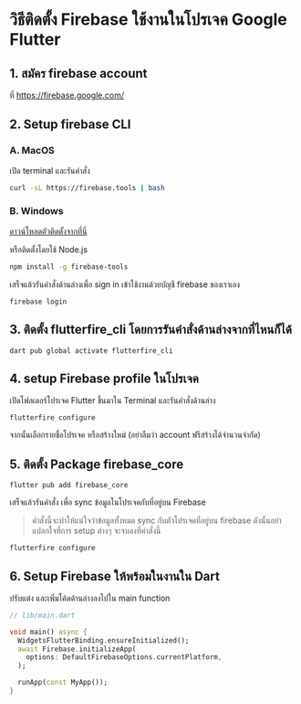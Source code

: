 # วิธีติดตั้ง Firebase ใช้งานในโปรเจค Google Flutter

## 1. สมัคร firebase account 
   ที่ https://firebase.google.com/


## 2. Setup firebase CLI 

### A. MacOS

เปิด terminal และรันคำสั่ง

```bash
curl -sL https://firebase.tools | bash
```

### B. Windows 

[ดาวน์โหลดตัวติดตั้งจากที่นี่](https://firebase.tools/bin/win/instant/latest) 

หรือติดตั้งโดยใช้ Node.js 

```bash
npm install -g firebase-tools
```

เสร็จแล้วรันคำสั่งด้านล่างเพื่อ sign in เข้าใช้งานด้วยบัญชี firebase ของเราเอง

```
firebase login
```

## 3. ติดตั้ง flutterfire_cli โดยการรันคำสั่งด้านล่างจากที่ไหนก็ได้ 

```
dart pub global activate flutterfire_cli
```

## 4. setup Firebase profile ในโปรเจค

เปิดโฟลเดอร์โปรเจค Flutter ขึ้นมาใน Terminal และรันคำสั่งด้านล่าง 

```
flutterfire configure
```

จากนั้นเลือกรายชื่อโปรเจค หรือสร้างใหม่ (อย่าลืมว่า account ฟรีสร้างได้จำนวนจำกัด)

## 5. ติดตั้ง Package firebase_core

```
flutter pub add firebase_core
```

เสร็จแล้วรันคำสั่ง เพื่อ sync ข้อมูลในโปรเจคกับที่อยู่บน Firebase 

> คำสั่งนี้จะทำให้แน่ใจว่าข้อมูลทั้งหมด sync กับตัวโปรเจคที่อยู่บน firebase ดังนั้นอย่าแปลกใจที่การ setup ต่างๆ จะจบลงที่คำสั่งนี้

```
flutterfire configure
```

## 6. Setup Firebase ให้พร้อมในงานใน Dart 

ปรับแต่ง และเพิ่มโค้ดด้านล่างลงไปใน main function

```dart
// lib/main.dart 

void main() async {
  WidgetsFlutterBinding.ensureInitialized();
  await Firebase.initializeApp(
    options: DefaultFirebaseOptions.currentPlatform,
  );

  runApp(const MyApp());
}
```


